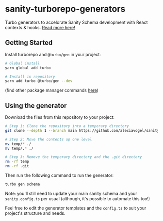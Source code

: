 # sanity-turborepo-generators

Turbo generators to accelorate Sanity Schema development with React contexts & hooks. [Read more here!](https://www.linkedin.com/pulse/accelerate-sanity-schema-development-nextjs-react-contexts-vogel-eyzkc)

## Getting Started

Install turborepo and `@turbo/gen` in your project:

```bash
# Global install
yarn global add turbo

# Install in repository
yarn add turbo @turbo/gen --dev
```

(find other package manager commands [here](https://turbo.build/repo/docs/getting-started/add-to-existing-repository#adding-turborepo-to-your-repository))

## Using the generator

Download the files from this repository to your project:

```bash
# Step 1: Clone the repository into a temporary directory
git clone --depth 1 --branch main https://github.com/aleciavogel/sanity-turborepo-generators.git temp

# Step 2: Move the contents up one level
mv temp/* ./
mv temp/.* ./

# Step 3: Remove the temporary directory and the .git directory
rm -rf temp
rm -rf .git
```

Then run the following command to run the generator:

```bash
turbo gen schema
```

Note: you'll still need to update your main sanity schema and your `sanity.config.ts` per usual (although, it's possible to automate this too!)

Feel free to edit the generator templates and the `config.ts` to suit your project's structure and needs.
